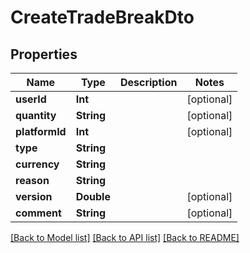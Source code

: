 # CreateTradeBreakDto

## Properties
Name | Type | Description | Notes
------------ | ------------- | ------------- | -------------
**userId** | **Int** |  | [optional] 
**quantity** | **String** |  | [optional] 
**platformId** | **Int** |  | [optional] 
**type** | **String** |  | 
**currency** | **String** |  | 
**reason** | **String** |  | 
**version** | **Double** |  | [optional] 
**comment** | **String** |  | [optional] 

[[Back to Model list]](../README.md#documentation-for-models) [[Back to API list]](../README.md#documentation-for-api-endpoints) [[Back to README]](../README.md)


